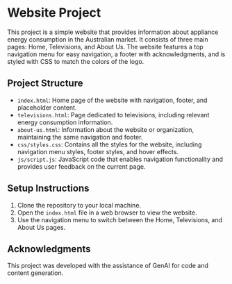 # Website Project

This project is a simple website that provides information about appliance energy consumption in the Australian market. It consists of three main pages: Home, Televisions, and About Us. The website features a top navigation menu for easy navigation, a footer with acknowledgments, and is styled with CSS to match the colors of the logo.

## Project Structure

- `index.html`: Home page of the website with navigation, footer, and placeholder content.
- `televisions.html`: Page dedicated to televisions, including relevant energy consumption information.
- `about-us.html`: Information about the website or organization, maintaining the same navigation and footer.
- `css/styles.css`: Contains all the styles for the website, including navigation menu styles, footer styles, and hover effects.
- `js/script.js`: JavaScript code that enables navigation functionality and provides user feedback on the current page.

## Setup Instructions

1. Clone the repository to your local machine.
2. Open the `index.html` file in a web browser to view the website.
3. Use the navigation menu to switch between the Home, Televisions, and About Us pages.

## Acknowledgments

This project was developed with the assistance of GenAI for code and content generation.